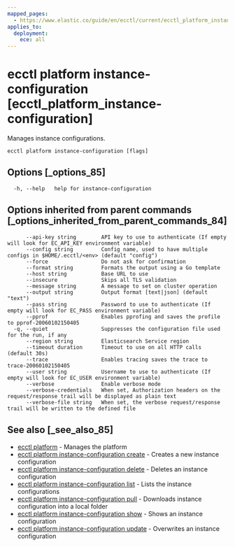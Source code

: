 ```yaml
---
mapped_pages:
  - https://www.elastic.co/guide/en/ecctl/current/ecctl_platform_instance-configuration.html
applies_to:
  deployment:
    ece: all
---
```


# ecctl platform instance-configuration [ecctl_platform_instance-configuration]

Manages instance configurations.

```
ecctl platform instance-configuration [flags]
```


## Options [_options_85]

```
  -h, --help   help for instance-configuration
```


## Options inherited from parent commands [_options_inherited_from_parent_commands_84]

```
      --api-key string        API key to use to authenticate (If empty will look for EC_API_KEY environment variable)
      --config string         Config name, used to have multiple configs in $HOME/.ecctl/<env> (default "config")
      --force                 Do not ask for confirmation
      --format string         Formats the output using a Go template
      --host string           Base URL to use
      --insecure              Skips all TLS validation
      --message string        A message to set on cluster operation
      --output string         Output format [text|json] (default "text")
      --pass string           Password to use to authenticate (If empty will look for EC_PASS environment variable)
      --pprof                 Enables pprofing and saves the profile to pprof-20060102150405
  -q, --quiet                 Suppresses the configuration file used for the run, if any
      --region string         Elasticsearch Service region
      --timeout duration      Timeout to use on all HTTP calls (default 30s)
      --trace                 Enables tracing saves the trace to trace-20060102150405
      --user string           Username to use to authenticate (If empty will look for EC_USER environment variable)
      --verbose               Enable verbose mode
      --verbose-credentials   When set, Authorization headers on the request/response trail will be displayed as plain text
      --verbose-file string   When set, the verbose request/response trail will be written to the defined file
```


## See also [_see_also_85]

* [ecctl platform](/reference/ecctl_platform.md) - Manages the platform
* [ecctl platform instance-configuration create](/reference/ecctl_platform_instance-configuration_create.md) - Creates a new instance configuration
* [ecctl platform instance-configuration delete](/reference/ecctl_platform_instance-configuration_delete.md) - Deletes an instance configuration
* [ecctl platform instance-configuration list](/reference/ecctl_platform_instance-configuration_list.md) - Lists the instance configurations
* [ecctl platform instance-configuration pull](/reference/ecctl_platform_instance-configuration_pull.md) - Downloads instance configuration into a local folder
* [ecctl platform instance-configuration show](/reference/ecctl_platform_instance-configuration_show.md) - Shows an instance configuration
* [ecctl platform instance-configuration update](/reference/ecctl_platform_instance-configuration_update.md) - Overwrites an instance configuration

